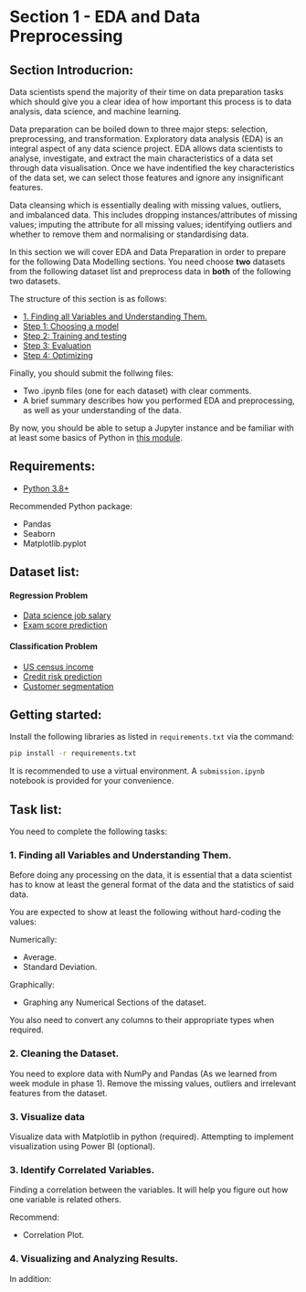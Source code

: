 # Section 1 - EDA and Data Preprocessing

## Section Introducrion:

Data scientists spend the majority of their time on data preparation tasks which should give you a clear idea of how important this process is to data analysis, data science, and machine learning.

Data preparation can be boiled down to three major steps: selection, preprocessing, and transformation.  Exploratory data analysis (EDA) is an integral aspect of any data science project.  EDA allows data scientists to analyse, investigate, and extract the main characteristics of a data set through data visualisation.  Once we have indentified the key characteristics of the data set, we can select those features and ignore any insignificant features.

Data cleansing which is essentially dealing with missing values, outliers, and imbalanced data.  This includes dropping instances/attributes of missing values; imputing the attribute for all missing values; identifying outliers and whether to remove them and normalising or standardising data. 


In this section we will cover EDA and Data Preparation in order to prepare for the following Data Modelling sections. You need choose **two** datasets from the following dataset list and preprocess data in **both** of the following two datasets.

The structure of this section is as follows:

  - [1. Finding all Variables and Understanding Them.](#step-0-splitting-the-dataset)
  - [Step 1: Choosing a model](#step-1-choosing-a-model)
  - [Step 2: Training and testing](#step-2-training-and-testing)
  - [Step 3: Evaluation](#step-3-model-evaluation)
  - [Step 4: Optimizing](#step-4-optimizing)

Finally, you should submit the follwing files:
* Two .ipynb files (one for each dataset) with clear comments.
* A brief summary describes how you performed EDA and preprocessing, as well as your understanding of the data.

By now, you should be able to setup a Jupyter instance and be familiar with at least some basics of Python in [this module](https://docs.microsoft.com/en-us/learn/paths/beginner-python/).

## Requirements:
* [Python 3.8+](https://www.python.org/)

Recommended Python package:
* Pandas
* Seaborn
* Matplotlib.pyplot


## Dataset list:

#### Regression Problem 
* [Data science job salary](https://www.kaggle.com/datasets/arnabchaki/data-science-salaries-2023)
* [Exam score prediction](https://www.kaggle.com/datasets/desalegngeb/students-exam-scores)

#### Classification Problem
* [US census income](https://archive.ics.uci.edu/ml/datasets/Census+Income)
* [Credit risk prediction](https://www.kaggle.com/datasets/ppb00x/credit-risk-customers)
* [Customer segmentation](https://www.kaggle.com/datasets/abisheksudarshan/customer-segmentation)

## Getting started:
Install the following libraries as listed in `requirements.txt` via the command:

```bash
pip install -r requirements.txt
```

It is recommended to use a virtual environment. A `submission.ipynb` notebook is provided for your convenience.

## Task list:

You need to complete the following tasks:

### 1. Finding all Variables and Understanding Them. 
Before doing any processing on the data, it is essential that a data scientist has to know at least the general format of the data and the statistics of said data.

You are expected to show at least the following without hard-coding the values:

Numerically:
* Average.
* Standard Deviation.

Graphically:
* Graphing any Numerical Sections of the dataset.

You also need to convert any columns to their appropriate types when required.


### 2. Cleaning the Dataset.
You need to explore data with NumPy and Pandas (As we learned from week module in phase 1).
Remove the missing values, outliers and irrelevant features from the dataset. 

### 3. Visualize data 
Visualize data with Matplotlib in python (required). 
Attempting to implement visualization using Power BI (optional). 


### 3. Identify Correlated Variables.
Finding a correlation between the variables. It will help you figure out how one variable is related others.

Recommend:
* Correlation Plot. 


### 4. Visualizing and Analyzing Results.



In addition:

